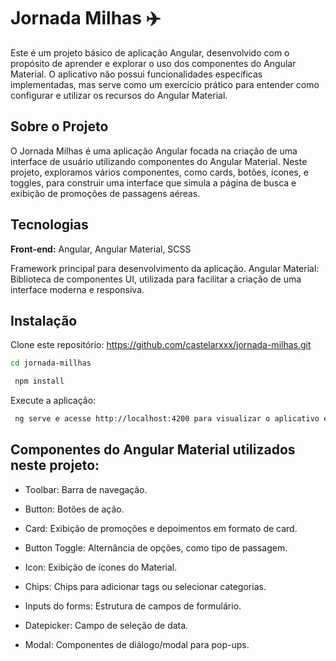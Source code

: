 
# Jornada Milhas ✈️

Este é um projeto básico de aplicação Angular, desenvolvido com o propósito de aprender e explorar o uso dos componentes do Angular Material. O aplicativo não possui funcionalidades específicas implementadas, mas serve como um exercício prático para entender como configurar e utilizar os recursos do Angular Material.

## Sobre o Projeto
 O Jornada Milhas é uma aplicação Angular focada na criação de uma interface de usuário utilizando componentes do Angular Material. Neste projeto, exploramos vários componentes, como cards, botões, ícones, e toggles, para construir uma interface que simula a página de busca e exibição de promoções de passagens aéreas.
## Tecnologias

**Front-end:** Angular, Angular Material, SCSS

Framework principal para desenvolvimento da aplicação. Angular Material: Biblioteca de componentes UI, utilizada para facilitar a criação de uma interface moderna e responsiva.


## Instalação

Clone este repositório:
https://github.com/castelarxxx/jornada-milhas.git

```bash
cd jornada-millhas
```
```bash
 npm install
```
Execute a aplicação:

```bash 
 ng serve e acesse http://localhost:4200 para visualizar o aplicativo em execução.
```


## Componentes do Angular Material utilizados neste projeto:

 - Toolbar: Barra de navegação.
 - Button: Botões de ação.
  - Card: Exibição de promoções e depoimentos em formato de card.
- Button Toggle: Alternância de opções, como tipo de passagem. 
- Icon: Exibição de ícones do Material.

- Chips: Chips para adicionar tags ou selecionar categorias. 

- Inputs do forms: Estrutura de campos de formulário.

- Datepicker: Campo de seleção de data. 

- Modal: Componentes de diálogo/modal para pop-ups.
 
